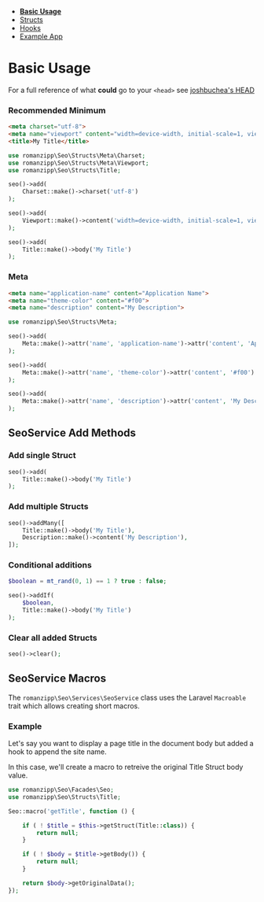 - **[Basic Usage](INDEX.md)**
- [Structs](STRUCTS.md)
- [Hooks](HOOKS.md)
- [Example App](EXAMPLE-APP.md)

# Basic Usage

For a full reference of what **could** go to your `<head>` see [joshbuchea's HEAD](https://github.com/joshbuchea/HEAD)

### Recommended Minimum

```html
<meta charset="utf-8">
<meta name="viewport" content="width=device-width, initial-scale=1, viewport-fit=cover">
<title>My Title</title>
```

```php
use romanzipp\Seo\Structs\Meta\Charset;
use romanzipp\Seo\Structs\Meta\Viewport;
use romanzipp\Seo\Structs\Title;

seo()->add(
    Charset::make()->charset('utf-8')
);

seo()->add(
    Viewport::make()->content('width=device-width, initial-scale=1, viewport-fit=cover')
);

seo()->add(
    Title::make()->body('My Title')
);
```

### Meta

```html
<meta name="application-name" content="Application Name">
<meta name="theme-color" content="#f00">
<meta name="description" content="My Description">
```

```php
use romanzipp\Seo\Structs\Meta;

seo()->add(
    Meta::make()->attr('name', 'application-name')->attr('content', 'Application Name')
);

seo()->add(
    Meta::make()->attr('name', 'theme-color')->attr('content', '#f00')
);

seo()->add(
    Meta::make()->attr('name', 'description')->attr('content', 'My Description')
);
```

## SeoService Add Methods

### Add single Struct

```php
seo()->add(
    Title::make()->body('My Title')
);
```

### Add multiple Structs

```php
seo()->addMany([
    Title::make()->body('My Title'),
    Description::make()->content('My Description'),
]);
```

### Conditional additions

```php
$boolean = mt_rand(0, 1) == 1 ? true : false;

seo()->addIf(
    $boolean,
    Title::make()->body('My Title')
);
```

### Clear all added Structs

```php
seo()->clear();
```

## SeoService Macros

The `romanzipp\Seo\Services\SeoService` class uses the Laravel `Macroable` trait which allows creating short macros.

### Example

Let's say you want to display a page title in the document body but added a hook to append the site name.

In this case, we'll create a macro to retreive the original Title Struct body value.

```php
use romanzipp\Seo\Facades\Seo;
use romanzipp\Seo\Structs\Title;

Seo::macro('getTitle', function () {

    if ( ! $title = $this->getStruct(Title::class)) {
        return null;
    }

    if ( ! $body = $title->getBody()) {
        return null;
    }

    return $body->getOriginalData();
});
```
